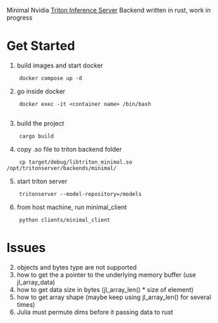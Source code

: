 Minimal Nvidia [Triton Inference Server](https://github.com/triton-inference-server) Backend written in rust, work in progress
# Get Started

1. build images and start docker
```
	docker compose up -d
```

2. go inside docker
```
	docker exec -it <container name> /bin/bash
	
```

3. build the project
```
	cargo build
```


4. copy .so file to triton backend folder
```
	cp target/debug/libtriton_minimal.so /opt/tritonserver/backends/minimal/
```

5. start triton server
```
	tritonserver --model-repository=/models
```
6. from host machine, run minimal_client 
```
	python clients/minimal_client
```

# Issues
2. objects and bytes type are not supported
3. how to get the a pointer to the underlying memory buffer (use jl_array_data)
4. how to get data size in bytes (jl_array_len() * size of element)
5. how to get array shape (maybe keep using jl_array_len() for several times)
6. Julia must permute dims before it passing data to rust
